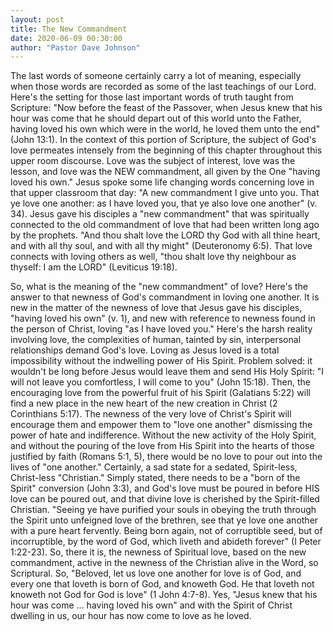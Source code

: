 ```yaml
---
layout: post
title: The New Commandment
date: 2020-06-09 00:30:00
author: "Pastor Dave Johnson"
---
```


The last words of someone certainly carry a lot of meaning, especially when those words are recorded as some of the last teachings of our Lord. Here's the setting for those last important words of truth taught from Scripture: "Now before the feast of the Passover, when Jesus knew that his hour was come that he should depart out of this world unto the Father, having loved his own which were in the world, he loved them unto the end" (John 13:1). In the context of this portion of Scripture, the subject of God's love permeates intensely from the beginning of this chapter throughout this upper room discourse. Love was the subject of interest, love was the lesson, and love was the NEW commandment, all given by the One "having loved his own." Jesus spoke some life changing words concerning love in that upper classroom that day: "A new commandment I give unto you. That ye love one another: as I have loved you, that ye also love one another" (v. 34). Jesus gave his disciples a "new commandment" that was spiritually connected to the old commandment of love that had been written long ago by the prophets. "And thou shalt love the LORD thy God with all thine heart, and with all thy soul, and with all thy might" (Deuteronomy 6:5). That love connects with loving others as well, "thou shalt love thy neighbour as thyself: I am the LORD" (Leviticus 19:18).

So, what is the meaning of the "new commandment" of love? Here's the answer to that newness of God's commandment in loving one another. It is new in the matter of the newness of love that Jesus gave his disciples, "having loved his own" (v. 1), and new with reference to newness found in the person of Christ, loving "as I have loved you." Here's the harsh reality involving love, the complexities of human, tainted by sin, interpersonal relationships demand God's love. Loving as Jesus loved is a total impossibility without the indwelling power of His Spirit. Problem solved: it wouldn't be long before Jesus would leave them and send His Holy Spirit: "I will not leave you comfortless, I will come to you" (John 15:18). Then, the encouraging love from the powerful fruit of his Spirit (Galatians 5:22) will find a new place in the new heart of the new creation in Christ (2 Corinthians 5:17). The newness of the very love of Christ's Spirit will encourage them and empower them to "love one another" dismissing the power of hate and indifference. Without the new activity of the Holy Spirit, and without the pouring of the love from His Spirit into the hearts of those justified by faith (Romans 5:1, 5), there would be no love to pour out into the lives of "one another." Certainly, a sad state for a sedated, Spirit-less, Christ-less "Christian." Simply stated, there needs to be a "born of the Spirit" conversion (John 3:3), and God's love must be poured in before HIS love can be poured out, and that divine love is cherished by the Spirit-filled Christian. "Seeing ye have purified your souls in obeying the truth through the Spirit unto unfeigned love of the brethren, see that ye love one another with a pure heart fervently. Being born again, not of corruptible seed, but of incorruptible, by the word of God, which liveth and abideth forever" (I Peter 1:22-23). So, there it is, the newness of Spiritual love, based on the new commandment, active in the newness of the Christian alive in the Word, so Scriptural. So, "Beloved, let us love one another for love is of God, and every one that loveth is born of God, and knoweth God. He that loveth not knoweth not God for God is love" (1 John 4:7-8). Yes, "Jesus knew that his hour was come ... having loved his own" and with the Spirit of Christ dwelling in us, our hour has now come to love as he loved.
